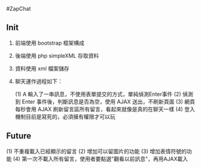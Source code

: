 #ZapChat

## Init
 
  1. 前端使用 bootstrap 框架構成
  2. 後端使用 php simpleXML 存取資料
  3. 資料使用 xml 檔案儲存
  4. 聊天運作過程如下：

     (1) A 輸入了一串訊息，不使用表單提交的方式，單純偵測Enter事件
     (2) 偵測到 Enter 事件後，判斷訊息是否為空，使用 AJAX 送出，不刷新頁面
     (3) 網頁每秒會用 AJAX 刷新留言區所有留言，看起來就像是真的在聊天一樣
     (4) 登入機制目前是寫死的，必須擁有權限才可以玩
     
  ## Future

  (1) 不重複載入已經顯示的留言
  (2) 增加可以留圖片的功能
  (3) 增加表情符號的功能
  (4) 第一次不載入所有留言，使用者要點選"觀看以前訊息"，再用AJAX載入
